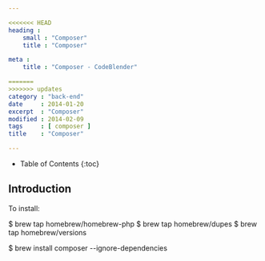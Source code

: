 ```yaml
---

<<<<<<< HEAD
heading :
    small : "Composer"
    title : "Composer"

meta :
    title : "Composer - CodeBlender"

=======
>>>>>>> updates
category : "back-end"
date     : 2014-01-20
excerpt  : "Composer"
modified : 2014-02-09
tags     : [ composer ]
title    : "Composer"

---
```


* Table of Contents
{:toc}

## Introduction

To install:

$ brew tap homebrew/homebrew-php
$ brew tap homebrew/dupes
$ brew tap homebrew/versions

$ brew install composer --ignore-dependencies

